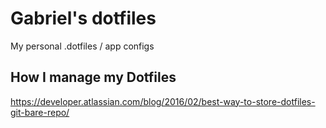 # Gabriel's dotfiles

My personal .dotfiles / app configs

## How I manage my Dotfiles

https://developer.atlassian.com/blog/2016/02/best-way-to-store-dotfiles-git-bare-repo/
